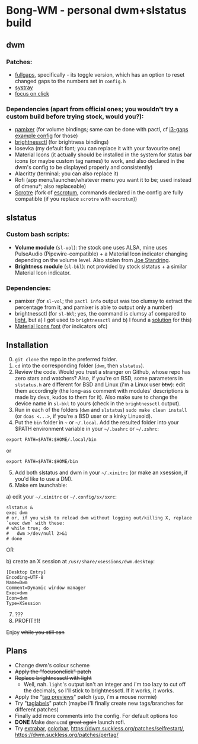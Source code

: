 # Bong-WM - personal dwm+slstatus build
## dwm
### Patches:
- [fullgaps](https://dwm.suckless.org/patches/fullgaps/), specifically - its toggle version, which has an option to reset changed gaps to the numbers set in `config.h`
- [systray](https://dwm.suckless.org/patches/systray/)
- [focus on click](https://dwm.suckless.org/patches/focusonclick/)

### Dependencies (apart from official ones; you wouldn't try a custom build before trying stock, would you?):
- [pamixer](https://github.com/cdemoulins/pamixer) (for volume bindings; same can be done with pactl, cf [i3-gaps example config](https://github.com/Airblader/i3/blob/gaps-next/etc/config#L37) for those)
- [brightnessctl](https://github.com/Hummer12007/brightnessctl) (for brightness bindings)
- Iosevka (my default font; you can replace it with your favourite one)
- Material Icons (it actually should be installed in the system for status bar icons (or maybe custom tag names) to work, and also declared in the dwm's config to be displayed properly and consistently)
- Alacritty (terminal; you can also replace it)
- Rofi (app menu/launcher/whatever menu you want it to be; used instead of dmenu\*; also replaceable)
- [Scrotre](https://github.com/dyeo/scrotre) (fork of [escrotum](https://github.com/Roger/escrotum), commands declared in the config are fully compatible (if you replace `scrotre` with `escrotum`))

## slstatus
### Custom bash scripts:
- **Volume module** (`sl-vol`): the stock one uses ALSA, mine uses PulseAudio (Pipewire-compatible) + a Material Icon indicator changing depending on the volume level. Also stolen from [Joe Standring](https://github.com/joestandring/dwm-bar/blob/master/bar-functions/dwm_pulse.sh).
- **Brightness module** (`sl-bkl`): not provided by stock slstatus + a similar Material Icon indicator.

### Dependencies:
- pamixer (for `sl-vol`; the `pactl info` output was too clumsy to extract the percentage from it, and pamixer is able to output only a number)
- brightnessctl (for `sl-bkl`; yes, the command is clumsy af compared to [light](https://github.com/haikarainen/light), but a) I got used to `brightnessctl` and b) I found a [solution](https://github.com/Hummer12007/brightnessctl/issues/55#issuecomment-732945350) for this)
- [Material Icons font](https://materialdesignicons.com/) (for indicators ofc)

## Installation
0. `git clone` the repo in the preferred folder.
1. `cd` into the corresponding folder (`dwm`, then `slstatus`).
2. Review the code. Would you trust a stranger on Github, whose repo has zero stars and watchers? Also, if you're on BSD, some parameters in `slstatus.h` are different for BSD and Linux (i'm a Linux user ~~btw~~): edit them accordingly (the long-ass comment with modules' descriptions is made by devs, kudos to them for it). Also make sure to change the device name in `sl-bkl` to yours (check in the `brightnessctl` output). 
3. Run in each of the folders (`dwm` and `slstatus`) `sudo make clean install` (or `doas <...>`, if you're a BSD user or a kinky Linuxoid).
4. Put the `bin` folder in `~` or `~/.local`. Add the resulted folder into your $PATH environment variable in your `~/.bashrc` or `~/.zshrc`:
```
export PATH=$PATH:$HOME/.local/bin
```
or
```
export PATH=$PATH:$HOME/bin
```
5. Add both slstatus and dwm in your `~/.xinitrc` (or make an xsession, if you'd like to use a DM).
6. Make em launchable:
  
  a) edit your `~/.xinitrc` or `~/.config/sx/sxrc`:
```
slstatus &
exec dwm
# or, if you wish to reload dwm without logging out/killing X, replace `exec dwm` with these:
# while true; do
# 	dwm >/dev/null 2>&1
# done
```
OR

  b) create an X session at `/usr/share/xsessions/dwm.desktop`:
```
[Desktop Entry]
Encoding=UTF-8
Name=Dwm
Comment=Dynamic window manager
Exec=dwm
Icon=dwm
Type=XSession
```
  
7. ???
8. PROFIT!!1!

Enjoy ~~while you still can~~

## Plans
- Change dwm's colour scheme
- ~~Apply the "focusonclick" patch~~
- ~~Replace brightnessctl with light~~
  - Well, nah. `light`'s output isn't an integer and i'm too lazy to cut off the decimals, so I'll stick to brightnessctl. If it works, it works.
- Apply the "[tag previews](https://dwm.suckless.org/patches/tag-previews/)" patch (yup, i'm a mouse normie)
- Try "[taglabels](https://dwm.suckless.org/patches/taglabels/)" patch (maybe i'll finally create new tags/branches for different patches)
- Finally add more comments into the config. For default options too
- **DONE** Make `dmenucmd` ~~great again~~ launch rofi.
- Try [extrabar](https://dwm.suckless.org/patches/extrabar/), [colorbar](https://dwm.suckless.org/patches/colorbar/), https://dwm.suckless.org/patches/selfrestart/, https://dwm.suckless.org/patches/pertag/
